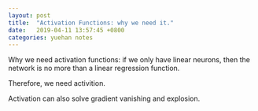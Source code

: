 ```yaml
---
layout: post
title:  "Activation Functions: why we need it."
date:   2019-04-11 13:57:45 +0800
categories: yuehan notes
---
```


Why we need activation functions: if we only have linear neurons, then the network is no more than a linear regression function.

Therefore, we need activition.

Activation can also solve gradient vanishing and explosion.